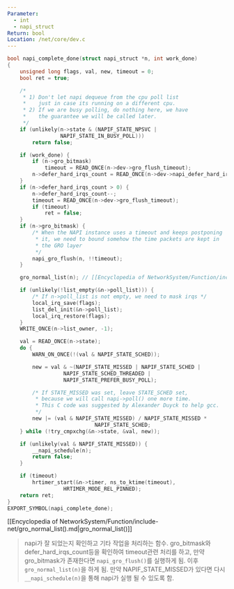 ```yaml
---
Parameter:
  - int
  - napi_struct
Return: bool
Location: /net/core/dev.c
---
```


```c title=napi_complete_done()
bool napi_complete_done(struct napi_struct *n, int work_done)
{
	unsigned long flags, val, new, timeout = 0;
	bool ret = true;

	/*
	 * 1) Don't let napi dequeue from the cpu poll list
	 *    just in case its running on a different cpu.
	 * 2) If we are busy polling, do nothing here, we have
	 *    the guarantee we will be called later.
	 */
	if (unlikely(n->state & (NAPIF_STATE_NPSVC |
				 NAPIF_STATE_IN_BUSY_POLL)))
		return false;

	if (work_done) {
		if (n->gro_bitmask)
			timeout = READ_ONCE(n->dev->gro_flush_timeout);
		n->defer_hard_irqs_count = READ_ONCE(n->dev->napi_defer_hard_irqs);
	}
	if (n->defer_hard_irqs_count > 0) {
		n->defer_hard_irqs_count--;
		timeout = READ_ONCE(n->dev->gro_flush_timeout);
		if (timeout)
			ret = false;
	}
	if (n->gro_bitmask) {
		/* When the NAPI instance uses a timeout and keeps postponing
		 * it, we need to bound somehow the time packets are kept in
		 * the GRO layer
		 */
		napi_gro_flush(n, !!timeout);
	}

	gro_normal_list(n); // [[Encyclopedia of NetworkSystem/Function/include-net/gro_normal_list().md|gro_normal_list()]]

	if (unlikely(!list_empty(&n->poll_list))) {
		/* If n->poll_list is not empty, we need to mask irqs */
		local_irq_save(flags);
		list_del_init(&n->poll_list);
		local_irq_restore(flags);
	}
	WRITE_ONCE(n->list_owner, -1);

	val = READ_ONCE(n->state);
	do {
		WARN_ON_ONCE(!(val & NAPIF_STATE_SCHED));

		new = val & ~(NAPIF_STATE_MISSED | NAPIF_STATE_SCHED |
			      NAPIF_STATE_SCHED_THREADED |
			      NAPIF_STATE_PREFER_BUSY_POLL);

		/* If STATE_MISSED was set, leave STATE_SCHED set,
		 * because we will call napi->poll() one more time.
		 * This C code was suggested by Alexander Duyck to help gcc.
		 */
		new |= (val & NAPIF_STATE_MISSED) / NAPIF_STATE_MISSED *
						    NAPIF_STATE_SCHED;
	} while (!try_cmpxchg(&n->state, &val, new));

	if (unlikely(val & NAPIF_STATE_MISSED)) {
		__napi_schedule(n);
		return false;
	}

	if (timeout)
		hrtimer_start(&n->timer, ns_to_ktime(timeout),
			      HRTIMER_MODE_REL_PINNED);
	return ret;
}
EXPORT_SYMBOL(napi_complete_done);
```

[[Encyclopedia of NetworkSystem/Function/include-net/gro_normal_list().md|gro_normal_list()]]

> napi가 잘 되었는지 확인하고 기타 작업을 처리하는 함수. gro_bitmask와 defer_hard_irqs_count등을 확인하여 timeout관련 처리를 하고, 만약 gro_bitmask가 존재한다면 `napi_gro_flush()`를 실행하게 됨. 이후 `gro_normal_list(n)`을 하게 됨. 만약 NAPIF_STATE_MISSED가 있다면 다시 `__napi_schedule(n)`을 통해 napi가 실행 될 수 있도록 함.